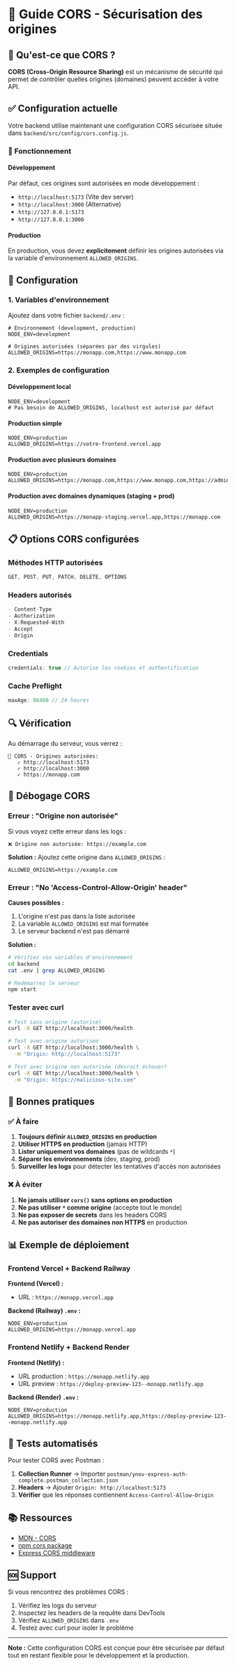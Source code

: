 # 🔐 Guide CORS - Sécurisation des origines

## 📖 Qu'est-ce que CORS ?

**CORS (Cross-Origin Resource Sharing)** est un mécanisme de sécurité qui permet de contrôler quelles origines (domaines) peuvent accéder à votre API.

## ✅ Configuration actuelle

Votre backend utilise maintenant une configuration CORS sécurisée située dans `backend/src/config/cors.config.js`.

### 🔧 Fonctionnement

#### Développement

Par défaut, ces origines sont autorisées en mode développement :

- `http://localhost:5173` (Vite dev server)
- `http://localhost:3000` (Alternative)
- `http://127.0.0.1:5173`
- `http://127.0.0.1:3000`

#### Production

En production, vous devez **explicitement** définir les origines autorisées via la variable d'environnement `ALLOWED_ORIGINS`.

## 🚀 Configuration

### 1. Variables d'environnement

Ajoutez dans votre fichier `backend/.env` :

```env
# Environnement (development, production)
NODE_ENV=development

# Origines autorisées (séparées par des virgules)
ALLOWED_ORIGINS=https://monapp.com,https://www.monapp.com
```

### 2. Exemples de configuration

#### Développement local

```env
NODE_ENV=development
# Pas besoin de ALLOWED_ORIGINS, localhost est autorisé par défaut
```

#### Production simple

```env
NODE_ENV=production
ALLOWED_ORIGINS=https://votre-frontend.vercel.app
```

#### Production avec plusieurs domaines

```env
NODE_ENV=production
ALLOWED_ORIGINS=https://monapp.com,https://www.monapp.com,https://admin.monapp.com
```

#### Production avec domaines dynamiques (staging + prod)

```env
NODE_ENV=production
ALLOWED_ORIGINS=https://monapp-staging.vercel.app,https://monapp.com
```

## 📋 Options CORS configurées

### Méthodes HTTP autorisées

```javascript
GET, POST, PUT, PATCH, DELETE, OPTIONS
```

### Headers autorisés

```javascript
- Content-Type
- Authorization
- X-Requested-With
- Accept
- Origin
```

### Credentials

```javascript
credentials: true // Autorise les cookies et authentification
```

### Cache Preflight

```javascript
maxAge: 86400 // 24 heures
```

## 🔍 Vérification

Au démarrage du serveur, vous verrez :

```
🔐 CORS - Origines autorisées:
   ✓ http://localhost:5173
   ✓ http://localhost:3000
   ✓ https://monapp.com
```

## 🐛 Débogage CORS

### Erreur : "Origine non autorisée"

Si vous voyez cette erreur dans les logs :

```
❌ Origine non autorisée: https://example.com
```

**Solution :** Ajoutez cette origine dans `ALLOWED_ORIGINS` :

```env
ALLOWED_ORIGINS=https://example.com
```

### Erreur : "No 'Access-Control-Allow-Origin' header"

**Causes possibles :**

1. L'origine n'est pas dans la liste autorisée
2. La variable `ALLOWED_ORIGINS` est mal formatée
3. Le serveur backend n'est pas démarré

**Solution :**

```bash
# Vérifiez vos variables d'environnement
cd backend
cat .env | grep ALLOWED_ORIGINS

# Redémarrez le serveur
npm start
```

### Tester avec curl

```bash
# Test sans origine (autorisé)
curl -X GET http://localhost:3000/health

# Test avec origine autorisée
curl -X GET http://localhost:3000/health \
  -H "Origin: http://localhost:5173"

# Test avec origine non autorisée (devrait échouer)
curl -X GET http://localhost:3000/health \
  -H "Origin: https://malicious-site.com"
```

## 🔐 Bonnes pratiques

### ✅ À faire

1. **Toujours définir `ALLOWED_ORIGINS` en production**
2. **Utiliser HTTPS en production** (jamais HTTP)
3. **Lister uniquement vos domaines** (pas de wildcards `*`)
4. **Séparer les environnements** (dev, staging, prod)
5. **Surveiller les logs** pour détecter les tentatives d'accès non autorisées

### ❌ À éviter

1. **Ne jamais utiliser `cors()` sans options en production**
2. **Ne pas utiliser `*` comme origine** (accepte tout le monde)
3. **Ne pas exposer de secrets** dans les headers CORS
4. **Ne pas autoriser des domaines non HTTPS** en production

## 📊 Exemple de déploiement

### Frontend Vercel + Backend Railway

**Frontend (Vercel) :**

- URL : `https://monapp.vercel.app`

**Backend (Railway) `.env` :**

```env
NODE_ENV=production
ALLOWED_ORIGINS=https://monapp.vercel.app
```

### Frontend Netlify + Backend Render

**Frontend (Netlify) :**

- URL production : `https://monapp.netlify.app`
- URL preview : `https://deploy-preview-123--monapp.netlify.app`

**Backend (Render) `.env` :**

```env
NODE_ENV=production
ALLOWED_ORIGINS=https://monapp.netlify.app,https://deploy-preview-123--monapp.netlify.app
```

## 🧪 Tests automatisés

Pour tester CORS avec Postman :

1. **Collection Runner** → Importer `postman/ynov-express-auth-complete.postman_collection.json`
2. **Headers** → Ajouter `Origin: http://localhost:5173`
3. **Vérifier** que les réponses contiennent `Access-Control-Allow-Origin`

## 📚 Ressources

- [MDN - CORS](https://developer.mozilla.org/fr/docs/Web/HTTP/CORS)
- [npm cors package](https://www.npmjs.com/package/cors)
- [Express CORS middleware](https://expressjs.com/en/resources/middleware/cors.html)

## 🆘 Support

Si vous rencontrez des problèmes CORS :

1. Vérifiez les logs du serveur
2. Inspectez les headers de la requête dans DevTools
3. Vérifiez `ALLOWED_ORIGINS` dans `.env`
4. Testez avec curl pour isoler le problème

---

**Note :** Cette configuration CORS est conçue pour être sécurisée par défaut tout en restant flexible pour le développement et la production.

